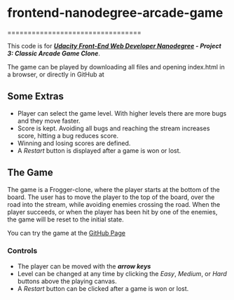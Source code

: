 # frontend-nanodegree-arcade-game
=================================

This code is for ***[Udacity Front-End Web Developer Nanodegree](https://www.udacity.com/course/nd001) - Project 3: Classic Arcade Game Clone***.

The game can be played by downloading all files and opening index.html in a browser, or directly in GitHub at

## Some Extras

* Player can select the game level.  With higher levels there are more bugs and they   move faster.
* Score is kept.  Avoiding all bugs and reaching the stream increases score, hitting a bug reduces score.
* Winning and losing scores are defined.
* A _Restart_ button is displayed after a game is won or lost.

## The Game

The game is a Frogger-clone, where the player starts at the bottom of
the board. The user has to move the player to the top of the board, over
the road into the stream, while avoiding enemies crossing the road.
When the player succeeds, or when the player has been hit by one of the
enemies, the game will be reset to the initial state.

You can try the game at the [GitHub Page](http://howardjmn.github.io/udacity-nd001-p3-classic-arcade-game-clone/)

### Controls

* The player can be moved with the ***arrow keys***
* Level can be changed at any time by clicking the _Easy_, _Medium_, or _Hard_ buttons above the playing canvas.
* A _Restart_ button can be clicked after a game is won or lost.